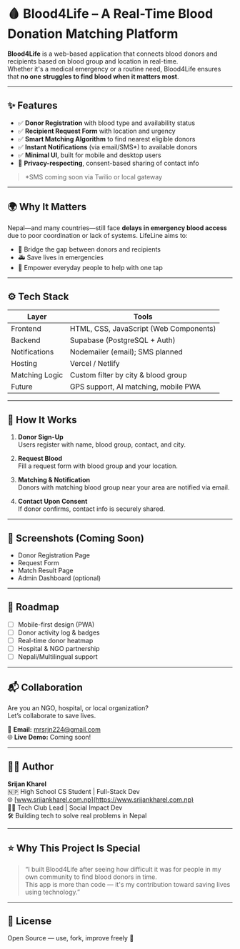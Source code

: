 # 🩸 Blood4Life – A Real-Time Blood Donation Matching Platform

**Blood4Life** is a web-based application that connects blood donors and recipients based on blood group and location in real-time.  
Whether it's a medical emergency or a routine need, Blood4Life ensures that **no one struggles to find blood when it matters most**.

---

## ✨ Features

- ✅ **Donor Registration** with blood type and availability status  
- ✅ **Recipient Request Form** with location and urgency  
- ✅ **Smart Matching Algorithm** to find nearest eligible donors  
- ✅ **Instant Notifications** (via email/SMS*) to available donors  
- ✅ **Minimal UI**, built for mobile and desktop users  
- 🔐 **Privacy-respecting**, consent-based sharing of contact info  

> *SMS coming soon via Twilio or local gateway

---

## 🌍 Why It Matters

Nepal—and many countries—still face **delays in emergency blood access** due to poor coordination or lack of systems. LifeLine aims to:
- 🏥 Bridge the gap between donors and recipients
- 🚑 Save lives in emergencies
- 🤝 Empower everyday people to help with one tap

---

## ⚙️ Tech Stack

| Layer | Tools |
|-------|-------|
| Frontend | HTML, CSS, JavaScript (Web Components) |
| Backend | Supabase (PostgreSQL + Auth) |
| Notifications | Nodemailer (email); SMS planned |
| Hosting | Vercel / Netlify |
| Matching Logic | Custom filter by city & blood group |
| Future | GPS support, AI matching, mobile PWA |

---

## 🚀 How It Works

1. **Donor Sign-Up**  
   Users register with name, blood group, contact, and city.

2. **Request Blood**  
   Fill a request form with blood group and your location.

3. **Matching & Notification**  
   Donors with matching blood group near your area are notified via email.

4. **Contact Upon Consent**  
   If donor confirms, contact info is securely shared.

---

## 📸 Screenshots (Coming Soon)

- Donor Registration Page  
- Request Form  
- Match Result Page  
- Admin Dashboard (optional)

---

## 🌱 Roadmap

- [ ] Mobile-first design (PWA)
- [ ] Donor activity log & badges
- [ ] Real-time donor heatmap
- [ ] Hospital & NGO partnership
- [ ] Nepali/Multilingual support

---

## 📬 Collaboration

Are you an NGO, hospital, or local organization?  
Let’s collaborate to save lives.  

📩 **Email:** mrsrjn224@gmail.com  
🌐 **Live Demo:** Coming soon!

---

## 👨‍💻 Author

**Srijan Kharel**  
🇳🇵 High School CS Student | Full-Stack Dev  
🌐 [www.srijankharel.com.np](https://www.srijankharel.com.np)  
🧑‍🏫 Tech Club Lead | Social Impact Dev  
🛠 Building tech to solve real problems in Nepal

---

## ⭐ Why This Project Is Special

> “I built Blood4Life after seeing how difficult it was for people in my own community to find blood donors in time.  
> This app is more than code — it's my contribution toward saving lives using technology.”

---

## 📝 License

Open Source — use, fork, improve freely 🚀
